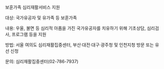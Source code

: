 보훈가족 심리재활서비스 지원

대상: 국가유공자 및 유가족 등 보훈가족

내용: 
우울, 불면 등 심리적 아픔을 가진 국가유공자를 치유하기 위해 기초상담, 심리검사, 프로그램 등을 지원

방법: 
서울 여의도 심리재활집중센터, 부산·대전·대구·광주청 및 인천지청 방문 또는 유선 신청

문의: 
심리재활집중센터(02-786-7937)
